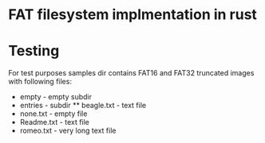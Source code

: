 # FAT filesystem implmentation in rust

# Testing
For test purposes samples dir contains FAT16 and FAT32 truncated images with following files:
* empty - empty subdir
* entries - subdir 
** beagle.txt - text file
* none.txt - empty file
* Readme.txt - text file
* romeo.txt - very long text file